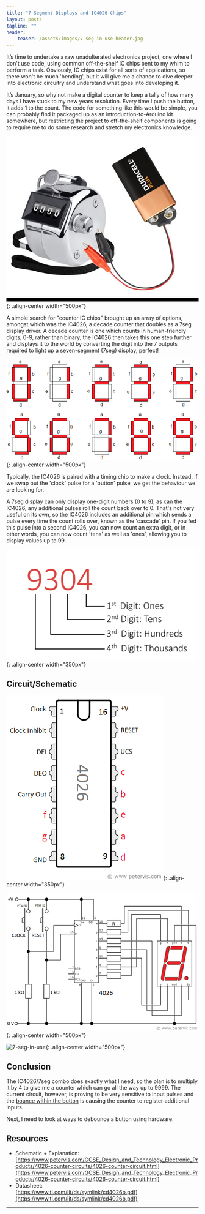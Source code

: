 ```yaml
---
title: "7 Segment Displays and IC4026 Chips"
layout: posts
tagline: ""
header:
    teaser: /assets/images/7-seg-in-use-header.jpg
---
```


It’s time to undertake a raw unadulterated electronics project, one where I don't use code, using common off-the-shelf IC chips bent to my whim to perform a task. Obviously, IC chips exist for all sorts of applications, so there won't be much 'bending', but it will give me a chance to dive deeper into electronic circuitry and understand what goes into developing it.

It’s January, so why not make a digital counter to keep a tally of how many days I have stuck to my new years resolution. Every time I push the button, it adds 1 to the count. The code for something like this would be simple, you can probably find it packaged up as an introduction-to-Arduino kit somewhere, but restricting the project to off-the-shelf components is going to require me to do some research and stretch my electronics knowledge.

![7-seg-Meme-Counter](../assets/images/7-seg-Meme-Counter.jpg){: .align-center width="500px"}

A simple search for "counter IC chips" brought up an array of options, amongst which was the IC4026, a decade counter that doubles as a 7seg display driver. A decade counter is one which counts in human-friendly digits, 0-9, rather than binary, the IC4026 then takes this one step further and displays it to the world by converting the digit into the 7 outputs required to light up a seven-segment (7seg) display, perfect!

![7-seg-display-Diagram](../assets/images/7-seg-display-Diagram.png){: .align-center width="500px"}

Typically, the IC4026 is paired with a timing chip to make a clock. Instead, if we swap out the 'clock' pulse for a 'button' pulse, we get the behaviour we are looking for.

A 7seg display can only display one-digit numbers (0 to 9), as can the IC4026, any additional pulses roll the count back over to 0. That's not very useful on its own, so the IC4026 includes an additional pin which sends a pulse every time the count rolls over, known as the 'cascade' pin. If you fed this pulse into a second IC4026, you can now count an extra digit, or in other words, you can now count 'tens' as well as 'ones', allowing you to display values up to 99.

![7-seg-Digits](../assets/images/7-seg-Digits.png){: .align-center width="350px"}

## Circuit/Schematic

![7-seg-4026-pinout](../assets/images/7-seg-4026-pinout.gif){: .align-center width="350px"}

![7-seg-4026-circuit-diagram](../assets/images/7-seg-4026-circuit-diagram.gif){: .align-center width="500px"}

![7-seg-in-use](../assets/images/7-seg-in-use.gif){: .align-center width="500px"}
## Conclusion

The IC4026/7seg combo does exactly what I need, so the plan is to multiply it by 4 to give me a counter which can go all the way up to 9999. The current circuit, however, is proving to be very sensitive to input pulses and the [bounce within the button](https://www.programmingelectronics.com/debouncing-a-button-with-arduino/) is causing the counter to register additional inputs.

Next, I need to look at ways to debounce a button using hardware.

## Resources
- Schematic + Explanation:  [https://www.petervis.com/GCSE_Design_and_Technology_Electronic_Products/4026-counter-circuits/4026-counter-circuit.html](https://www.petervis.com/GCSE_Design_and_Technology_Electronic_Products/4026-counter-circuits/4026-counter-circuit.html)
- Datasheet:  
    [https://www.ti.com/lit/ds/symlink/cd4026b.pdf](https://www.ti.com/lit/ds/symlink/cd4026b.pdf)

***